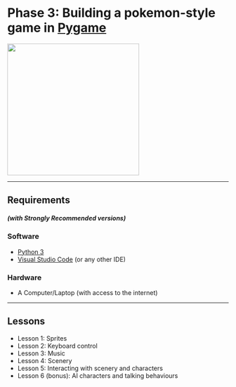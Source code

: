 # Phase 3: Building a pokemon-style game in [Pygame](https://www.pygame.org/docs/)

<img src="https://www.brian-gordon.name/portfolio/images/pokemon4-full.png" width="300">


---
## Requirements 
##### (with Strongly Recommended versions)
### Software
* [Python 3](https://www.python.org/download/releases/3.0/) 
* [Visual Studio Code](https://code.visualstudio.com/) (or any other IDE)
### Hardware
* A Computer/Laptop (with access to the internet)
--- 
## Lessons
* Lesson 1: Sprites
* Lesson 2: Keyboard control
* Lesson 3: Music
* Lesson 4: Scenery
* Lesson 5: Interacting with scenery and characters
* Lesson 6 (bonus): AI characters and talking behaviours
